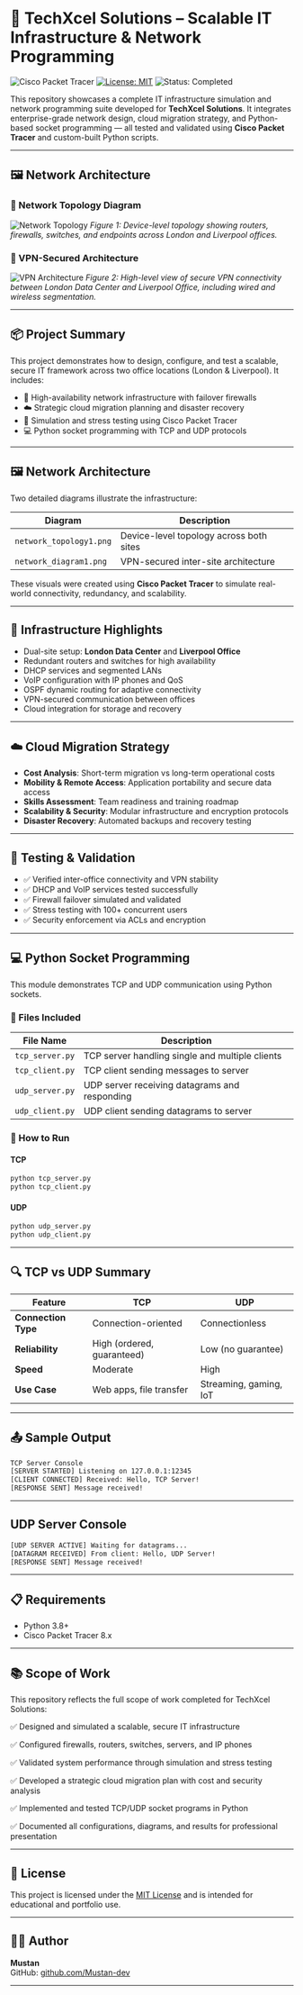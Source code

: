 # 🏢 TechXcel Solutions – Scalable IT Infrastructure & Network Programming
![Cisco Packet Tracer](https://img.shields.io/badge/Simulator-Cisco_Packet_Tracer-blue)
[![License: MIT](https://img.shields.io/badge/License-MIT-yellow.svg)](LICENSE)
![Status: Completed](https://img.shields.io/badge/Status-Completed-brightgreen)


This repository showcases a complete IT infrastructure simulation and network programming suite developed for **TechXcel Solutions**. It integrates enterprise-grade network design, cloud migration strategy, and Python-based socket programming — all tested and validated using **Cisco Packet Tracer** and custom-built Python scripts.


---
## 🖼️ Network Architecture

### 📌 Network Topology Diagram
![Network Topology](diagrams/network_topology1.png)
*Figure 1: Device-level topology showing routers, firewalls, switches, and endpoints across London and Liverpool offices.*

### 📌 VPN-Secured Architecture
![VPN Architecture](diagrams/netwrok_diagram.png)
*Figure 2: High-level view of secure VPN connectivity between London Data Center and Liverpool Office, including wired and wireless segmentation.*



---

## 📦 Project Summary

This project demonstrates how to design, configure, and test a scalable, secure IT framework across two office locations (London & Liverpool). It includes:

- 🔧 High-availability network infrastructure with failover firewalls
- ☁️ Strategic cloud migration planning and disaster recovery
- 🧪 Simulation and stress testing using Cisco Packet Tracer
- 💻 Python socket programming with TCP and UDP protocols

---

## 🖼️ Network Architecture

Two detailed diagrams illustrate the infrastructure:

| Diagram | Description |
|--------|-------------|
| `network_topology1.png` | Device-level topology across both sites |
| `network_diagram1.png` | VPN-secured inter-site architecture |

These visuals were created using **Cisco Packet Tracer** to simulate real-world connectivity, redundancy, and scalability.

---

## 🔧 Infrastructure Highlights

- Dual-site setup: **London Data Center** and **Liverpool Office**
- Redundant routers and switches for high availability
- DHCP services and segmented LANs
- VoIP configuration with IP phones and QoS
- OSPF dynamic routing for adaptive connectivity
- VPN-secured communication between offices
- Cloud integration for storage and recovery

---

## ☁️ Cloud Migration Strategy

- **Cost Analysis**: Short-term migration vs long-term operational costs
- **Mobility & Remote Access**: Application portability and secure data access
- **Skills Assessment**: Team readiness and training roadmap
- **Scalability & Security**: Modular infrastructure and encryption protocols
- **Disaster Recovery**: Automated backups and recovery testing

---

## 🧪 Testing & Validation

- ✅ Verified inter-office connectivity and VPN stability
- ✅ DHCP and VoIP services tested successfully
- ✅ Firewall failover simulated and validated
- ✅ Stress testing with 100+ concurrent users
- ✅ Security enforcement via ACLs and encryption

---

## 💻 Python Socket Programming

This module demonstrates TCP and UDP communication using Python sockets.

### 📂 Files Included

| File Name       | Description                                      |
|----------------|--------------------------------------------------|
| `tcp_server.py` | TCP server handling single and multiple clients |
| `tcp_client.py` | TCP client sending messages to server           |
| `udp_server.py` | UDP server receiving datagrams and responding   |
| `udp_client.py` | UDP client sending datagrams to server          |

### 🚀 How to Run

#### TCP
```bash
python tcp_server.py
python tcp_client.py
```

#### UDP
```bash
python udp_server.py
python udp_client.py
```

---

## 🔍 TCP vs UDP Summary

| Feature          | TCP                               | UDP                        |
|------------------|-----------------------------------|----------------------------|
| **Connection Type** | Connection-oriented               | Connectionless              |
| **Reliability**     | High (ordered, guaranteed)        | Low (no guarantee)          |
| **Speed**           | Moderate                         | High                        |
| **Use Case**        | Web apps, file transfer           | Streaming, gaming, IoT      |

---

## 📤 Sample Output
```bash
TCP Server Console
[SERVER STARTED] Listening on 127.0.0.1:12345
[CLIENT CONNECTED] Received: Hello, TCP Server!
[RESPONSE SENT] Message received!
```

---

## UDP Server Console
```bash
[UDP SERVER ACTIVE] Waiting for datagrams...
[DATAGRAM RECEIVED] From client: Hello, UDP Server!
[RESPONSE SENT] Message received!
```

---


## 📋 Requirements
- Python 3.8+
- Cisco Packet Tracer 8.x


---


## 📚 Scope of Work
This repository reflects the full scope of work completed for TechXcel Solutions:

✅ Designed and simulated a scalable, secure IT infrastructure

✅ Configured firewalls, routers, switches, servers, and IP phones

✅ Validated system performance through simulation and stress testing

✅ Developed a strategic cloud migration plan with cost and security analysis

✅ Implemented and tested TCP/UDP socket programs in Python

✅ Documented all configurations, diagrams, and results for professional presentation

---


## 📖 License

This project is licensed under the [MIT License](LICENSE) and is intended for educational and portfolio use.

---

## 👨‍💻 Author

**Mustan**  
GitHub: [github.com/Mustan-dev](https://github.com/Mustan-dev)  

---
